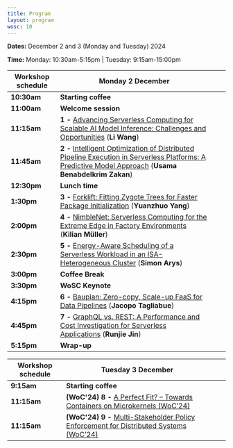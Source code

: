 ```yaml
---
title: Program 
layout: program
wosc: 10
---
```


**Dates:** December 2 and 3 (Monday and Tuesday) 2024

**Time:** 
Monday: 10:30am-5:15pm | 
Tuesday: 9:15am-15:00pm


| Workshop schedule  | **Monday 2 December** | | |
| --- | --- | --- | --- |
| **10:30am** | **Starting coffee** | | |
| **11:00am** | **Welcome session** | | |
| **11:15am** | **1 -** [Advancing Serverless Computing for Scalable AI Model Inference: Challenges and Opportunities](./papers/p1) (**Li Wang**) | | |
| **11:45am** | **2 -** [Intelligent Optimization of Distributed Pipeline Execution in Serverless Platforms: A Predictive Model Approach](./papers/p2) (**Usama Benabdelkrim Zakan**) | | |
| **12:30pm** | **Lunch time** | | |
| **1:30pm** | **3 -** [Forklift: Fitting Zygote Trees for Faster Package Initialization](./papers/p3) (**Yuanzhuo Yang**)| | |
| **2:00pm** | **4 -** [NimbleNet: Serverless Computing for the Extreme Edge in Factory Environments](./papers/p4) (**Kilian Müller**) | | |
| **2:30pm** | **5 -** [Energy-Aware Scheduling of a Serverless Workload in an ISA-Heterogeneous Cluster](./papers/p5) (**Simon Arys**)| | |
| **3:00pm** | **Coffee Break** | | |
| **3:30pm** | **WoSC Keynote** | | |
| **4:15pm** | **6 -** [Bauplan: Zero-copy, Scale-up FaaS for Data Pipelines](./papers/p6)  (**Jacopo Tagliabue**) | | |
| **4:45pm** | **7 -** [GraphQL vs. REST: A Performance and Cost Investigation for Serverless Applications](./papers/p7) (**Runjie Jin**) | | |
| **5:15pm** | **Wrap-up** | | |

| Workshop schedule  | **Tuesday 3 December** | | |
| --- | --- | --- | --- |
| **9:15am** | **Starting coffee** | | |
| **11:15am** | **(WoC'24) 8 -** [A Perfect Fit? – Towards Containers on Microkernels (WoC’24) ](./papers/p8) | | |
| **11:15am** | **(WoC'24) 9 -** [Multi-Stakeholder Policy Enforcement for Distributed Systems (WoC’24)](./papers/p9) | | |